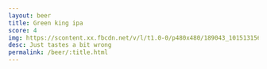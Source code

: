 ```yaml
---
layout: beer
title: Green king ipa
score: 4
img: https://scontent.xx.fbcdn.net/v/l/t1.0-0/p480x480/189043_10151315683658745_1443395751_n.jpg?oh=f1157ced0c8ddb0f18c4046bddb3f22c&oe=591BF9B3
desc: Just tastes a bit wrong
permalink: /beer/:title.html
---
```

